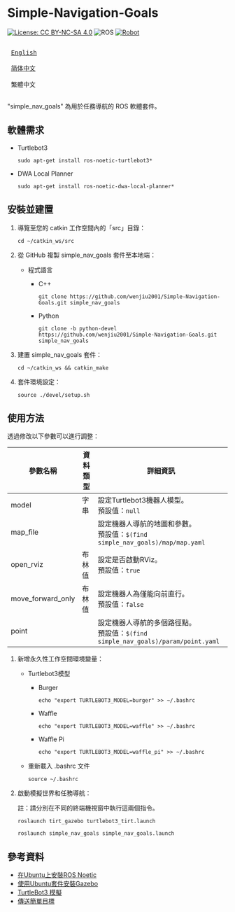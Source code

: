 # Simple-Navigation-Goals

[![License: CC BY-NC-SA 4.0](https://img.shields.io/badge/License-CC_BY--NC--SA_4.0-lightgrey.svg)](https://creativecommons.org/licenses/by-nc-sa/4.0/)
![ROS](https://img.shields.io/badge/ROS-Noetic-blue)
[![Robot](https://img.shields.io/badge/Robot-TurtleBot3-brightgreen)](https://emanual.robotis.com/docs/en/platform/turtlebot3/simulation/#gazebo-simulation)

<kbd> <br> [English][en] <br> </kbd>
<kbd> <br> [简体中文][zh-CN] <br> </kbd>
<kbd> <br> 繁體中文 <br> </kbd>

[en]: README.md
[zh-CN]: README_zh-CN.md

"simple_nav_goals" 為用於任務導航的 ROS 軟體套件。

## 軟體需求

- Turtlebot3
   ```
   sudo apt-get install ros-noetic-turtlebot3*
   ```
- DWA Local Planner
   ```
   sudo apt-get install ros-noetic-dwa-local-planner*
   ```

## 安裝並建置

1. 導覽至您的 catkin 工作空間內的「src」目錄：
   ```
   cd ~/catkin_ws/src
   ```
2. 從 GitHub 複製 simple_nav_goals 套件至本地端：

   - 程式語言

      - C++
        ```
        git clone https://github.com/wenjiu2001/Simple-Navigation-Goals.git simple_nav_goals
        ```
      - Python
        ```
        git clone -b python-devel https://github.com/wenjiu2001/Simple-Navigation-Goals.git simple_nav_goals
        ```
3. 建置 simple_nav_goals 套件：
   ```
   cd ~/catkin_ws && catkin_make
   ```
4. 套件環境設定：
   ```
   source ./devel/setup.sh
   ```

## 使用方法

透過修改以下參數可以進行調整：

| 參數名稱          | 資料類型 | 詳細資訊                                                                              |
| ----------------- | -------- | ------------------------------------------------------------------------------------- |
| model             | 字串     | 設定Turtlebot3機器人模型。 <br/>預設值：`null`                                        |
| map_file          |          | 設定機器人導航的地圖和參數。 <br/>預設值：`$(find simple_nav_goals)/map/map.yaml`     |
| open_rviz         | 布林值   | 設定是否啟動RViz。 <br/>預設值：`true`                                                |
| move_forward_only | 布林值   | 設定機器人為僅能向前直行。 <br/>預設值：`false`                                       |
| point             |          | 設定機器人導航的多個路徑點。 <br/>預設值：`$(find simple_nav_goals)/param/point.yaml` |

1. 新增永久性工作空間環境變量：

   - Turtlebot3模型

      - Burger
        ```
        echo "export TURTLEBOT3_MODEL=burger" >> ~/.bashrc
        ```
      - Waffle
        ```
        echo "export TURTLEBOT3_MODEL=waffle" >> ~/.bashrc
        ```
      - Waffle Pi
        ```
        echo "export TURTLEBOT3_MODEL=waffle_pi" >> ~/.bashrc
        ```
   - 重新載入 .bashrc 文件
     ```
     source ~/.bashrc
     ```
2. 啟動模擬世界和任務導航：

   註：請分別在不同的終端機視窗中執行這兩個指令。
   ```
   roslaunch tirt_gazebo turtlebot3_tirt.launch
   ```
   ```
   roslaunch simple_nav_goals simple_nav_goals.launch
   ```
   
## 參考資料

- [在Ubuntu上安裝ROS Noetic](https://wiki.ros.org/noetic/Installation/Ubuntu)
- [使用Ubuntu套件安裝Gazebo](https://classic.gazebosim.org/tutorials?tut=install_ubuntu)
- [TurtleBot3 模擬](https://emanual.robotis.com/docs/en/platform/turtlebot3/simulation/)
- [傳送簡單目標](https://wiki.ros.org/navigation/Tutorials/SendingSimpleGoals)